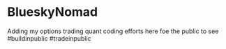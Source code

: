 # BlueskyNomad
Adding my options trading quant coding efforts here foe the public to see #buildinpublic #tradeinpublic
